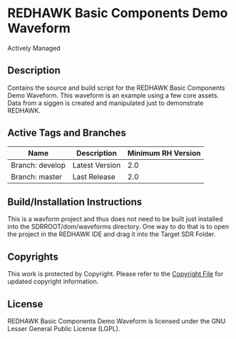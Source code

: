 # REDHAWK Basic Components Demo Waveform

Actively Managed
 
## Description

Contains the source and build script for the REDHAWK Basic Components Demo Waveform. This waveform is an example using a few core assets. Data from a siggen is created and manipulated just to demonstrate REDHAWK.


## Active Tags and Branches
|Name|Description|Minimum RH Version|
| --------|---------|-------|
|Branch: develop | Latest Version |2.0 |
|Branch: master | Last Release |2.0 |

## Build/Installation Instructions
This is a wavform project and thus does not need to be built just installed into the SDRROOT/dom/waveforms directory. One way to do that is to open the project in the REDHAWK IDE and drag it into the Target SDR Folder.

 
## Copyrights

This work is protected by Copyright. Please refer to the [Copyright File](COPYRIGHT) for updated copyright information.

## License

REDHAWK Basic Components Demo Waveform is licensed under the GNU Lesser General Public License (LGPL).